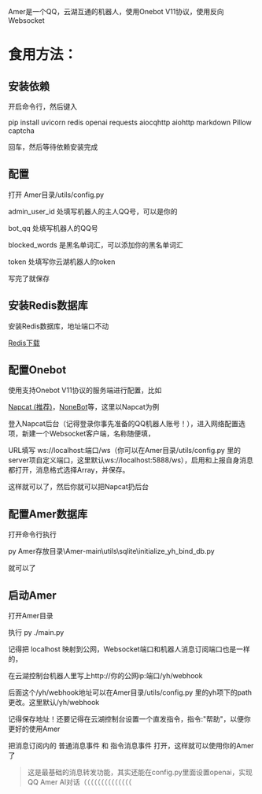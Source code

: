 Amer是一个QQ，云湖互通的机器人，使用Onebot V11协议，使用反向Websocket

# 食用方法：

## 安装依赖
开启命令行，然后键入 

pip install uvicorn redis openai requests aiocqhttp aiohttp markdown Pillow captcha

回车，然后等待依赖安装完成
## 配置
打开 Amer目录/utils/config.py 

admin_user_id 处填写机器人的主人QQ号，可以是你的

bot_qq 处填写机器人的QQ号

blocked_words 是黑名单词汇，可以添加你的黑名单词汇

token 处填写你云湖机器人的token

写完了就保存
## 安装Redis数据库
安装Redis数据库，地址端口不动

[Redis下载](https://redis.io/downloads/)

## 配置Onebot
使用支持Onebot V11协议的服务端进行配置，比如

[Napcat (推荐)](https://github.com/NapNeko/NapCatQQ)，[NoneBot](https://github.com/nonebot/adapter-onebot)等，这里以Napcat为例

登入Napcat后台（记得登录你事先准备的QQ机器人账号！），进入网络配置选项，新建一个Websocket客户端，名称随便填，

URL填写 ws://localhost:端口/ws（你可以在Amer目录/utils/config.py 里的server项自定义端口，这里默认ws://localhost:5888/ws），启用和上报自身消息都打开，消息格式选择Array，并保存。

这样就可以了，然后你就可以把Napcat扔后台

## 配置Amer数据库

打开命令行执行

py Amer存放目录\Amer-main\utils\sqlite\initialize_yh_bind_db.py

就可以了
## 启动Amer
打开Amer目录

执行 py ./main.py

记得把 localhost 映射到公网，Websocket端口和机器人消息订阅端口也是一样的，

在云湖控制台机器人里写上http://你的公网ip:端口/yh/webhook

后面这个/yh/webhook地址可以在Amer目录/utils/config.py 里的yh项下的path更改。这里默认/yh/webhook

记得保存地址！还要记得在云湖控制台设置一个直发指令，指令:"帮助"，以便你更好的使用Amer

把消息订阅内的 普通消息事件 和 指令消息事件 打开，这样就可以使用你的Amer了

> 这是最基础的消息转发功能，其实还能在config.py里面设置openai，实现QQ Amer AI对话（（（（（（（（（（（（（（


 
